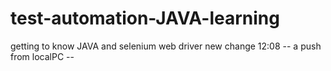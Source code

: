 # test-automation-JAVA-learning
getting to know JAVA and selenium web driver
new change 12:08
-- a push from localPC --
